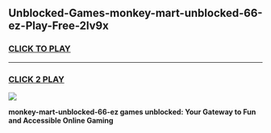 
## Unblocked-Games-monkey-mart-unblocked-66-ez-Play-Free-2lv9x
<h3>
<a href="https://premium76.site?title=monkey-mart-unblocked-66-ez&ref=19M">CLICK TO PLAY</a></h3>
<hr>

<h3>
<a href="https://premium76.site?title=monkey-mart-unblocked-66-ez&ref=19M">CLICK 2 PLAY</a>
  
</h3>

<a href="https://premium76.site?title=monkey-mart-unblocked-66-ez&ref=19M"><img src="https://clearcache.store/games.png"></a>


**monkey-mart-unblocked-66-ez games unblocked: Your Gateway to Fun and Accessible Online Gaming**
